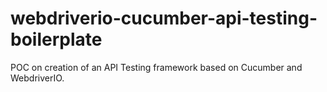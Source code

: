 # webdriverio-cucumber-api-testing-boilerplate

POC on creation of an API Testing framework based on Cucumber and WebdriverIO.

